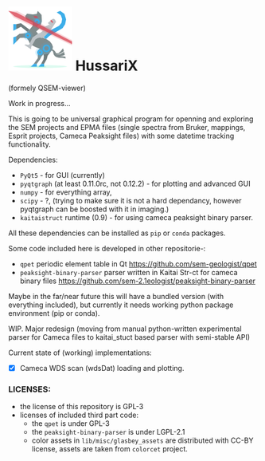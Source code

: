 # ![Icon](./lib/icons/hussarix_64_icon.svg) HussariX 
(formely QSEM-viewer)

Work in progress...

This is going to be universal graphical program for openning and exploring the SEM projects and EPMA files (single spectra from Bruker, mappings, Esprit projects, Cameca Peaksight files) with some datetime tracking functionality.

Dependencies:
- `PyQt5` - for GUI (currently)
- `pyqtgraph` (at least 0.11.0rc, not 0.12.2) - for plotting and advanced GUI
- `numpy` - for everything array,
- `scipy` - ?, (trying to make sure it is not a hard dependancy, however pyqtgraph can be boosted with it in imaging.)
- `kaitaistruct` runtime (0.9) - for using cameca peaksight binary parser.

All these dependencies can be installed as `pip` or `conda` packages.

Some code included here is developed in other repositorie-:
- `qpet` periodic element table in Qt https://github.com/sem-geologist/qpet
- `peaksight-binary-parser` parser written in Kaitai Str-ct for cameca binary files https://github.com/sem-2.1eologist/peaksight-binary-parser 

Maybe in the far/near future this will have a bundled version (with everything included), but currently it needs working python package environment (pip or conda).

WIP. Major redesign (moving from manual python-written experimental parser for Cameca files to kaitai_stuct based parser with semi-stable API)

Current state of (working) implementations:
- [x] Cameca WDS scan (wdsDat) loading and plotting. 

### LICENSES:
- the license of this repository is GPL-3
- licenses of included third part code:
  - the `qpet` is under GPL-3
  - the `peaksight-binary-parser` is under LGPL-2.1
  - color assets in `lib/misc/glasbey_assets` are distributed with CC-BY license, assets are taken from `colorcet` project.
